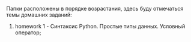 Папки расположены в порядке возрастания, здесь буду отмечаться темы домашних заданий:
1. homework 1 - Синтаксис Python. Простые типы данных. Условный оператор;
